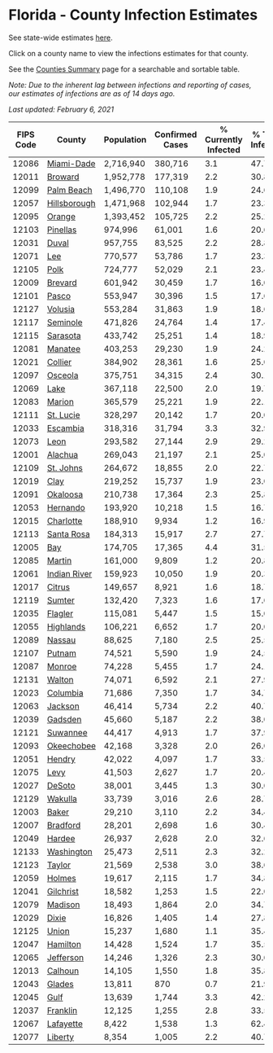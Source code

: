 # Florida - County Infection Estimates

See state-wide estimates [here](/infections/us-fl).

Click on a county name to view the infections estimates for that county.

See the [Counties Summary](/infections/summary-counties) page for a searchable and sortable table.

*Note: Due to the inherent lag between infections and reporting of cases, our estimates of infections are as of 14 days ago.*

*Last updated: February 6, 2021*

|   FIPS Code |                       County |   Population |   Confirmed Cases |   % Currently Infected |   % Total Infected |
|-------------|------------------------------|--------------|-------------------|------------------------|--------------------|
|       12086 |     [Miami-Dade](miami-dade) |    2,716,940 |           380,716 |                    3.1 |               47.7 |
|       12011 |           [Broward](broward) |    1,952,778 |           177,319 |                    2.2 |               30.8 |
|       12099 |     [Palm Beach](palm-beach) |    1,496,770 |           110,108 |                    1.9 |               24.6 |
|       12057 | [Hillsborough](hillsborough) |    1,471,968 |           102,944 |                    1.7 |               23.3 |
|       12095 |             [Orange](orange) |    1,393,452 |           105,725 |                    2.2 |               25.2 |
|       12103 |         [Pinellas](pinellas) |      974,996 |            61,001 |                    1.6 |               20.6 |
|       12031 |               [Duval](duval) |      957,755 |            83,525 |                    2.2 |               28.8 |
|       12071 |                   [Lee](lee) |      770,577 |            53,786 |                    1.7 |               23.3 |
|       12105 |                 [Polk](polk) |      724,777 |            52,029 |                    2.1 |               23.4 |
|       12009 |           [Brevard](brevard) |      601,942 |            30,459 |                    1.7 |               16.0 |
|       12101 |               [Pasco](pasco) |      553,947 |            30,396 |                    1.5 |               17.6 |
|       12127 |           [Volusia](volusia) |      553,284 |            31,863 |                    1.9 |               18.6 |
|       12117 |         [Seminole](seminole) |      471,826 |            24,764 |                    1.4 |               17.4 |
|       12115 |         [Sarasota](sarasota) |      433,742 |            25,251 |                    1.4 |               18.9 |
|       12081 |           [Manatee](manatee) |      403,253 |            29,230 |                    1.9 |               24.2 |
|       12021 |           [Collier](collier) |      384,902 |            28,361 |                    1.6 |               25.0 |
|       12097 |           [Osceola](osceola) |      375,751 |            34,315 |                    2.4 |               30.1 |
|       12069 |                 [Lake](lake) |      367,118 |            22,500 |                    2.0 |               19.7 |
|       12083 |             [Marion](marion) |      365,579 |            25,221 |                    1.9 |               22.1 |
|       12111 |       [St. Lucie](st.-lucie) |      328,297 |            20,142 |                    1.7 |               20.0 |
|       12033 |         [Escambia](escambia) |      318,316 |            31,794 |                    3.3 |               32.9 |
|       12073 |                 [Leon](leon) |      293,582 |            27,144 |                    2.9 |               29.2 |
|       12001 |           [Alachua](alachua) |      269,043 |            21,197 |                    2.1 |               25.0 |
|       12109 |       [St. Johns](st.-johns) |      264,672 |            18,855 |                    2.0 |               22.7 |
|       12019 |                 [Clay](clay) |      219,252 |            15,737 |                    1.9 |               23.0 |
|       12091 |         [Okaloosa](okaloosa) |      210,738 |            17,364 |                    2.3 |               25.8 |
|       12053 |         [Hernando](hernando) |      193,920 |            10,218 |                    1.5 |               16.7 |
|       12015 |       [Charlotte](charlotte) |      188,910 |             9,934 |                    1.2 |               16.9 |
|       12113 |     [Santa Rosa](santa-rosa) |      184,313 |            15,917 |                    2.7 |               27.7 |
|       12005 |                   [Bay](bay) |      174,705 |            17,365 |                    4.4 |               31.5 |
|       12085 |             [Martin](martin) |      161,000 |             9,809 |                    1.2 |               20.8 |
|       12061 | [Indian River](indian-river) |      159,923 |            10,050 |                    1.9 |               20.3 |
|       12017 |             [Citrus](citrus) |      149,657 |             8,921 |                    1.6 |               18.7 |
|       12119 |             [Sumter](sumter) |      132,420 |             7,323 |                    1.6 |               17.6 |
|       12035 |           [Flagler](flagler) |      115,081 |             5,447 |                    1.5 |               15.0 |
|       12055 |       [Highlands](highlands) |      106,221 |             6,652 |                    1.7 |               20.0 |
|       12089 |             [Nassau](nassau) |       88,625 |             7,180 |                    2.5 |               25.5 |
|       12107 |             [Putnam](putnam) |       74,521 |             5,590 |                    1.9 |               24.5 |
|       12087 |             [Monroe](monroe) |       74,228 |             5,455 |                    1.7 |               24.1 |
|       12131 |             [Walton](walton) |       74,071 |             6,592 |                    2.1 |               27.9 |
|       12023 |         [Columbia](columbia) |       71,686 |             7,350 |                    1.7 |               34.7 |
|       12063 |           [Jackson](jackson) |       46,414 |             5,734 |                    2.2 |               40.7 |
|       12039 |           [Gadsden](gadsden) |       45,660 |             5,187 |                    2.2 |               38.0 |
|       12121 |         [Suwannee](suwannee) |       44,417 |             4,913 |                    1.7 |               37.9 |
|       12093 |     [Okeechobee](okeechobee) |       42,168 |             3,328 |                    2.0 |               26.0 |
|       12051 |             [Hendry](hendry) |       42,022 |             4,097 |                    1.7 |               33.5 |
|       12075 |                 [Levy](levy) |       41,503 |             2,627 |                    1.7 |               20.4 |
|       12027 |             [DeSoto](desoto) |       38,001 |             3,445 |                    1.3 |               30.6 |
|       12129 |           [Wakulla](wakulla) |       33,739 |             3,016 |                    2.6 |               28.7 |
|       12003 |               [Baker](baker) |       29,210 |             3,110 |                    2.2 |               34.4 |
|       12007 |         [Bradford](bradford) |       28,201 |             2,698 |                    1.6 |               30.4 |
|       12049 |             [Hardee](hardee) |       26,937 |             2,628 |                    2.0 |               32.6 |
|       12133 |     [Washington](washington) |       25,473 |             2,511 |                    2.3 |               32.2 |
|       12123 |             [Taylor](taylor) |       21,569 |             2,538 |                    3.0 |               38.6 |
|       12059 |             [Holmes](holmes) |       19,617 |             2,115 |                    1.7 |               34.8 |
|       12041 |       [Gilchrist](gilchrist) |       18,582 |             1,253 |                    1.5 |               22.0 |
|       12079 |           [Madison](madison) |       18,493 |             1,864 |                    2.0 |               34.7 |
|       12029 |               [Dixie](dixie) |       16,826 |             1,405 |                    1.4 |               27.8 |
|       12125 |               [Union](union) |       15,237 |             1,680 |                    1.1 |               35.4 |
|       12047 |         [Hamilton](hamilton) |       14,428 |             1,524 |                    1.7 |               35.5 |
|       12065 |       [Jefferson](jefferson) |       14,246 |             1,326 |                    2.3 |               30.6 |
|       12013 |           [Calhoun](calhoun) |       14,105 |             1,550 |                    1.8 |               35.8 |
|       12043 |             [Glades](glades) |       13,811 |               870 |                    0.7 |               21.9 |
|       12045 |                 [Gulf](gulf) |       13,639 |             1,744 |                    3.3 |               42.2 |
|       12037 |         [Franklin](franklin) |       12,125 |             1,255 |                    2.8 |               33.5 |
|       12067 |       [Lafayette](lafayette) |        8,422 |             1,538 |                    1.3 |               62.4 |
|       12077 |           [Liberty](liberty) |        8,354 |             1,005 |                    2.2 |               40.7 |